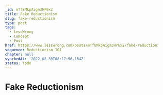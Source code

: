 ```yaml
---
_id: mTf8MkpAigm3HP6x2
title: Fake Reductionism
slug: fake-reductionism
type: post
tags:
  - LessWrong
  - Concept
  - Post
href: https://www.lesswrong.com/posts/mTf8MkpAigm3HP6x2/fake-reductionism
sequence: Reductionism 101
chapter: null
synchedAt: '2022-08-30T08:17:56.154Z'
status: todo
---
```


# Fake Reductionism
